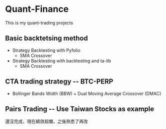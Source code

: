 # Quant-Finance

This is my quant-trading projects

## Basic backtetsing method

* Strategy Backtesting with Pyfolio
  * SMA Crossover
* Strategy Backtesting with backtesting and ta-lib
  * SMA Crossover

## CTA trading strategy -- BTC-PERP

* Bollinger Bands Width (BBW) + Dual Moving Average Crossover (DMAC)

## Pairs Trading -- Use Taiwan Stocks as example

還沒完成，現在績效超爛，之後熟悉了再改
